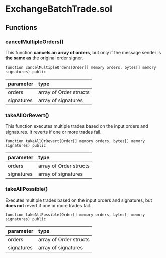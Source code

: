 # ExchangeBatchTrade.sol

## Functions

### cancelMultipleOrders\(\)

This function **cancels an array of orders**, but only if the message sender is **the** **same as** the original order signer.

```text
function cancelMultipleOrders(Order[] memory orders, bytes[] memory signatures) public
```

| parameter | type |
| :--- | :--- |
| orders | array of Order structs |
| signatures | array of signatures |

### takeAllOrRevert\(\)

This function executes multiple trades based on the input orders and signatures. It reverts if one or more trades fail.

```text
function takeAllOrRevert(Order[] memory orders, bytes[] memory signatures) public
```

| parameter | type |
| :--- | :--- |
| orders | array of Order structs |
| signatures | array of signatures |

### takeAllPossible\(\)

Executes multiple trades based on the input orders and signatures, but **does not** revert if one or more trades fail.

```text
function takeAllPossible(Order[] memory orders, bytes[] memory signatures) public
```

| parameter | type |
| :--- | :--- |
| orders | array of Order structs |
| signatures | array of signatures |

